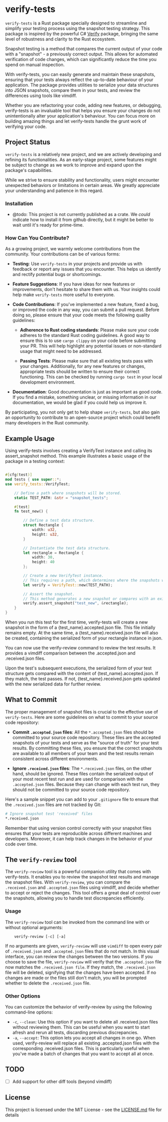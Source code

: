 # verify-tests 

`verify-tests` is a Rust package specially designed to streamline and simplify
your testing process using the snapshot testing strategy. This package is
inspired by the powerful C# [Verify](https://github.com/VerifyTests/Verify)
package, bringing the same level of robustness and clarity to the Rust
ecosystem.

Snapshot testing is a method that compares the current output of your code with
a "snapshot" - a previously correct output. This allows for automated
verification of code changes, which can significantly reduce the time you spend
on manual inspection.

With verify-tests, you can easily generate and maintain these snapshots,
ensuring that your tests always reflect the up-to-date behaviour of your
application. The package provides utilities to serialize your data structures
into JSON snapshots, compare them in your tests, and review the differences
using tools like vimdiff.

Whether you are refactoring your code, adding new features, or debugging,
verify-tests is an invaluable tool that helps you ensure your changes do not
unintentionally alter your application's behaviour. You can focus more on
building amazing things and let verify-tests handle the grunt work of verifying
your code.

## Project Status

`verify-tests` is a relatively new project, and we are actively developing and
refining its functionalities. As an early-stage project, some features might be
subject to change as we work to improve and expand upon the package's
capabilities.

While we strive to ensure stability and functionality, users might encounter
unexpected behaviors or limitations in certain areas. We greatly appreciate your
understanding and patience in this regard.

### Installation

- @todo: This project is not currently published as a crate. We *could* indicate
  how to install it from github directly, but it might be better to wait until
  it's ready for prime-time.

### How Can You Contribute?

As a growing project, we warmly welcome contributions from the community. Your
contributions can be of various forms:

- **Testing**: Use `verify-tests` in your projects and provide us with feedback
  or report any issues that you encounter. This helps us identify and rectify
  potential bugs or shortcomings.
  
- **Feature Suggestions**: If you have ideas for new features or improvements,
  don't hesitate to share them with us. Your insights could help make
  `verify-tests` more useful to everyone.

- **Code Contributions**: If you've implemented a new feature, fixed a bug, or
  improved the code in any way, you can submit a pull request. Before doing so,
  please ensure that your code meets the following quality guidelines:
  
  - **Adherence to Rust coding standards**: Please make sure your code adheres
    to the standard Rust coding guidelines. A good way to ensure this is to use
    `cargo clippy` on your code before submitting your PR. This will help
    highlight any potential issues or non-standard usage that might need to be
    addressed.
  
  - **Passing Tests**: Please make sure that all existing tests pass with your
    changes. Additionally, for any new features or changes, appropriate tests
    should be written to ensure their correct functioning. This can be checked
    by running `cargo test` in your local development environment.

- **Documentation**: Good documentation is just as important as good code. If
  you find a mistake, something unclear, or missing information in our
  documentation, we would be glad if you could help us improve it.

By participating, you not only get to help shape `verify-tests`, but also gain
an opportunity to contribute to an open-source project which could benefit many
developers in the Rust community.

## Example Usage

Using verify-tests involves creating a VerifyTest instance and calling its
assert_snapshot method. This example illustrates a basic usage of the package in
a testing context:

```rust 

#[cfg(test)] 
mod tests { use super::*; 
use verify_tests::VerifyTest;

    // Define a path where snapshots will be stored.
    static TEST_PATH: &str = "snapshot_tests";

    #[test]
    fn test_new() {

        // Define a test data structure.
        struct Rectangle {
            width: u32,
            height: u32,
        }

        // Instantiate the test data structure.
        let rectangle = Rectangle {
            width: 30,
            height: 40
        };

        // Create a new VerifyTest instance.
        // This requires a path, which determines where the snapshots will be stored.
        let verify = VerifyTest::new(TEST_PATH);

        // Assert the snapshot.
        // This method generates a new snapshot or compares with an existing one.
        verify.assert_snapshot("test_new", &rectangle);
    }
}
```

When you run this test for the first time, verify-tests will create a new
snapshot in the form of a {test_name}.accepted.json file. This file initially
remains empty. At the same time, a {test_name}.received.json file will also be
created, containing the serialized form of your rectangle instance in json.

You can now use the verify-review command to review the test results. It
provides a vimdiff comparison between the .accepted.json and .received.json
files.

Upon the test's subsequent executions, the serialized form of your test
structure gets compared with the content of {test_name}.accepted.json. If they
match, the test passes. If not, {test_name}.received.json gets updated with the
new serialized data for further review.

## What to Commit 

The proper management of snapshot files is crucial to the effective use of
`verify-tests`. Here are some guidelines on what to commit to your source code
repository:

- **Commit `.accepted.json` files**: All the `*.accepted.json` files should be
  committed to your source code repository. These files are the accepted
  snapshots of your tests and serve as the "source of truth" for your test
  results. By committing these files, you ensure that the correct snapshots are
  available to all members of your team and the test results remain consistent
  across different environments.

- **Ignore `.received.json` files**: The `*.received.json` files, on the other
  hand, should be ignored. These files contain the serialized output of your
  most recent test run and are used for comparison with the `.accepted.json`
  files. Because they can change with each test run, they should not be
  committed to your source code repository. 

Here's a sample snippet you can add to your `.gitignore` file to ensure that
the `.received.json` files are not tracked by Git:

```bash
# Ignore snapshot test 'received' files
*.received.json
```

Remember that using version control correctly with your snapshot files ensures that your tests are reproducible across different machines and developers. Moreover, it can help track changes in the behavior of your code over time.

<a name="verifyreview"></a>

## The `verify-review` tool 

The `verify-review` tool is a powerful companion utility that comes with
verify-tests. It enables you to review the snapshot test results and manage the
snapshot files. With `verify-review`, you can compare the `.received.json` and
`.accepted.json` files using vimdiff, and decide whether to accept or reject the
changes. This tool offers a great deal of control over the snapshots, allowing
you to handle test discrepancies efficiently.

### Usage

The `verify-review` tool can be invoked from the command line with or without
optional arguments:

```
    verify-review [-c] [-a]
```

If no arguments are given, `verify-review` will use `vimdiff` to open every pair
of `.received.json` and `.accepted.json` files that do not match. In this visual
interface, you can review the changes between the two versions. If you choose to
save the file, `verify-review` will verify that the `.accepted.json` file now
matches the `.received.json file`. If they match, the `.received.json` file will
be deleted, signifying that the changes have been accepted. If no changes are
made or the files still don't match, you will be prompted whether to delete the
`.received.json` file.


### Other Options

You can customize the behavior of verify-review by using the following
command-line options:

- `-c`, `--clean`: Use this option if you want to delete all .received.json
  files without reviewing them. This can be useful when you want to start afresh
  and rerun all tests, discarding previous discrepancies.
- `-a`, `--accept`: This option lets you accept all changes in one go. When
  used, verify-review will replace all existing .accepted.json files with the
  corresponding .received.json files. This is particularly useful when you've
  made a batch of changes that you want to accept all at once.


## TODO

- [ ] Add support for other diff tools (beyond vimdiff)


## License

This project is licensed under the MIT License - see the [LICENSE.md](LICENSE.md) file for details
